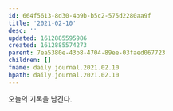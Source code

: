 ```yaml
---
id: 664f5613-8d30-4b9b-b5c2-575d2280aa9f
title: '2021-02-10'
desc: ''
updated: 1612885595986
created: 1612885574273
parent: 7ea5380e-43b8-4704-89ee-03faed067723
children: []
fname: daily.journal.2021.02.10
hpath: daily.journal.2021.02.10
---
```

오늘의 기록을 남긴다.

